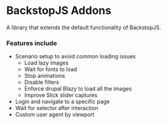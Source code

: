 # BackstopJS Addons
A library that extends the default functionality of BackstopJS.

### Features include
- Scenario setup to avoid common loading issues
    - Load lazy images
    - Wait for fonts to load
    - Stop animations
    - Disable filters
    - Enforce drupal Blazy to load all the images
    - Improve Slick slider captures
- Login and navigate to a specific page
- Wait for selector after interaction
- Custom user agent by viewport

